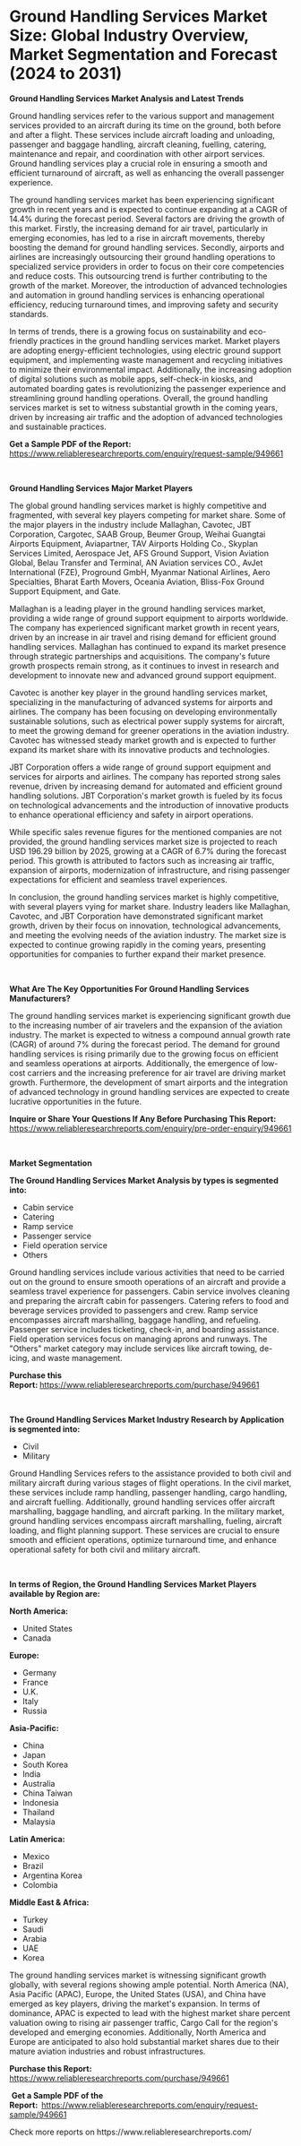 <p><h1>Ground Handling Services Market Size: Global Industry Overview, Market Segmentation and Forecast (2024 to 2031)</h1></p><p><strong>Ground Handling Services Market Analysis and Latest Trends</strong></p>
<p><p>Ground handling services refer to the various support and management services provided to an aircraft during its time on the ground, both before and after a flight. These services include aircraft loading and unloading, passenger and baggage handling, aircraft cleaning, fuelling, catering, maintenance and repair, and coordination with other airport services. Ground handling services play a crucial role in ensuring a smooth and efficient turnaround of aircraft, as well as enhancing the overall passenger experience.</p><p>The ground handling services market has been experiencing significant growth in recent years and is expected to continue expanding at a CAGR of 14.4% during the forecast period. Several factors are driving the growth of this market. Firstly, the increasing demand for air travel, particularly in emerging economies, has led to a rise in aircraft movements, thereby boosting the demand for ground handling services. Secondly, airports and airlines are increasingly outsourcing their ground handling operations to specialized service providers in order to focus on their core competencies and reduce costs. This outsourcing trend is further contributing to the growth of the market. Moreover, the introduction of advanced technologies and automation in ground handling services is enhancing operational efficiency, reducing turnaround times, and improving safety and security standards.</p><p>In terms of trends, there is a growing focus on sustainability and eco-friendly practices in the ground handling services market. Market players are adopting energy-efficient technologies, using electric ground support equipment, and implementing waste management and recycling initiatives to minimize their environmental impact. Additionally, the increasing adoption of digital solutions such as mobile apps, self-check-in kiosks, and automated boarding gates is revolutionizing the passenger experience and streamlining ground handling operations. Overall, the ground handling services market is set to witness substantial growth in the coming years, driven by increasing air traffic and the adoption of advanced technologies and sustainable practices.</p></p>
<p><strong>Get a Sample PDF of the Report:&nbsp;</strong> <a href="https://www.reliableresearchreports.com/enquiry/request-sample/949661">https://www.reliableresearchreports.com/enquiry/request-sample/949661</a></p>
<p>&nbsp;</p>
<p><strong>Ground Handling Services Major Market Players</strong></p>
<p><p>The global ground handling services market is highly competitive and fragmented, with several key players competing for market share. Some of the major players in the industry include Mallaghan, Cavotec, JBT Corporation, Cargotec, SAAB Group, Beumer Group, Weihai Guangtai Airports Equipment, Aviapartner, TAV Airports Holding Co., Skyplan Services Limited, Aerospace Jet, AFS Ground Support, Vision Aviation Global, Belau Transfer and Terminal, AN Aviation services CO., AvJet International (FZE), Proground GmbH, Myanmar National Airlines, Aero Specialties, Bharat Earth Movers, Oceania Aviation, Bliss-Fox Ground Support Equipment, and Gate.</p><p>Mallaghan is a leading player in the ground handling services market, providing a wide range of ground support equipment to airports worldwide. The company has experienced significant market growth in recent years, driven by an increase in air travel and rising demand for efficient ground handling services. Mallaghan has continued to expand its market presence through strategic partnerships and acquisitions. The company's future growth prospects remain strong, as it continues to invest in research and development to innovate new and advanced ground support equipment.</p><p>Cavotec is another key player in the ground handling services market, specializing in the manufacturing of advanced systems for airports and airlines. The company has been focusing on developing environmentally sustainable solutions, such as electrical power supply systems for aircraft, to meet the growing demand for greener operations in the aviation industry. Cavotec has witnessed steady market growth and is expected to further expand its market share with its innovative products and technologies.</p><p>JBT Corporation offers a wide range of ground support equipment and services for airports and airlines. The company has reported strong sales revenue, driven by increasing demand for automated and efficient ground handling solutions. JBT Corporation's market growth is fueled by its focus on technological advancements and the introduction of innovative products to enhance operational efficiency and safety in airport operations.</p><p>While specific sales revenue figures for the mentioned companies are not provided, the ground handling services market size is projected to reach USD 196.29 billion by 2025, growing at a CAGR of 6.7% during the forecast period. This growth is attributed to factors such as increasing air traffic, expansion of airports, modernization of infrastructure, and rising passenger expectations for efficient and seamless travel experiences.</p><p>In conclusion, the ground handling services market is highly competitive, with several players vying for market share. Industry leaders like Mallaghan, Cavotec, and JBT Corporation have demonstrated significant market growth, driven by their focus on innovation, technological advancements, and meeting the evolving needs of the aviation industry. The market size is expected to continue growing rapidly in the coming years, presenting opportunities for companies to further expand their market presence.</p></p>
<p>&nbsp;</p>
<p><strong>What Are The Key Opportunities For Ground Handling Services Manufacturers?</strong></p>
<p><p>The ground handling services market is experiencing significant growth due to the increasing number of air travelers and the expansion of the aviation industry. The market is expected to witness a compound annual growth rate (CAGR) of around 7% during the forecast period. The demand for ground handling services is rising primarily due to the growing focus on efficient and seamless operations at airports. Additionally, the emergence of low-cost carriers and the increasing preference for air travel are driving market growth. Furthermore, the development of smart airports and the integration of advanced technology in ground handling services are expected to create lucrative opportunities in the future.</p></p>
<p><strong>Inquire or Share Your Questions If Any Before Purchasing This Report:</strong> <a href="https://www.reliableresearchreports.com/enquiry/pre-order-enquiry/949661">https://www.reliableresearchreports.com/enquiry/pre-order-enquiry/949661</a></p>
<p>&nbsp;</p>
<p><strong>Market Segmentation</strong></p>
<p><strong>The Ground Handling Services Market Analysis by types is segmented into:</strong></p>
<p><ul><li>Cabin service</li><li>Catering</li><li>Ramp service</li><li>Passenger service</li><li>Field operation service</li><li>Others</li></ul></p>
<p><p>Ground handling services include various activities that need to be carried out on the ground to ensure smooth operations of an aircraft and provide a seamless travel experience for passengers. Cabin service involves cleaning and preparing the aircraft cabin for passengers. Catering refers to food and beverage services provided to passengers and crew. Ramp service encompasses aircraft marshalling, baggage handling, and refueling. Passenger service includes ticketing, check-in, and boarding assistance. Field operation services focus on managing aprons and runways. The "Others" market category may include services like aircraft towing, de-icing, and waste management.</p></p>
<p><strong>Purchase this Report:&nbsp;</strong><a href="https://www.reliableresearchreports.com/purchase/949661">https://www.reliableresearchreports.com/purchase/949661</a></p>
<p>&nbsp;</p>
<p><strong>The Ground Handling Services Market Industry Research by Application is segmented into:</strong></p>
<p><ul><li>Civil</li><li>Military</li></ul></p>
<p><p>Ground Handling Services refers to the assistance provided to both civil and military aircraft during various stages of flight operations. In the civil market, these services include ramp handling, passenger handling, cargo handling, and aircraft fuelling. Additionally, ground handling services offer aircraft marshalling, baggage handling, and aircraft parking. In the military market, ground handling services encompass aircraft marshalling, fueling, aircraft loading, and flight planning support. These services are crucial to ensure smooth and efficient operations, optimize turnaround time, and enhance operational safety for both civil and military aircraft.</p></p>
<p>&nbsp;</p>
<p><strong>In terms of Region, the Ground Handling Services Market Players available by Region are:</strong></p>
<p>
    <p> <strong> North America: </strong>
        <ul>
            <li>United States</li>
            <li>Canada</li>
        </ul>
        </p> 
    <p> <strong> Europe: </strong>
        <ul>
            <li>Germany</li>
            <li>France</li>
            <li>U.K.</li>
            <li>Italy</li>
            <li>Russia</li>
        </ul>
        </p> 
    <p> <strong> Asia-Pacific: </strong>
        <ul>
            <li>China</li>
            <li>Japan</li>
            <li>South Korea</li>
            <li>India</li>
            <li>Australia</li>
            <li>China Taiwan</li>
            <li>Indonesia</li>
            <li>Thailand</li>
            <li>Malaysia</li>
        </ul>
        </p> 
    <p> <strong> Latin America: </strong>
        <ul>
            <li>Mexico</li>
            <li>Brazil</li>
            <li>Argentina Korea</li>
            <li>Colombia</li>
        </ul>
        </p> 
    <p> <strong> Middle East & Africa: </strong>
        <ul>
            <li>Turkey</li>
            <li>Saudi</li>
            <li>Arabia</li>
            <li>UAE</li>
            <li>Korea</li>
        </ul>
    </p>
    </p>
<p><p>The ground handling services market is witnessing significant growth globally, with several regions showing ample potential. North America (NA), Asia Pacific (APAC), Europe, the United States (USA), and China have emerged as key players, driving the market's expansion. In terms of dominance, APAC is expected to lead with the highest market share percent valuation owing to rising air passenger traffic, Cargo Call for the region's developed and emerging economies. Additionally, North America and Europe are anticipated to also hold substantial market shares due to their mature aviation industries and robust infrastructures.</p></p>
<p><strong>Purchase this Report: </strong><a href="https://www.reliableresearchreports.com/purchase/949661">https://www.reliableresearchreports.com/purchase/949661</a></p>
<p>&nbsp;<strong>Get a Sample PDF of the Report:&nbsp;&nbsp;</strong><a href="https://www.reliableresearchreports.com/enquiry/request-sample/949661">https://www.reliableresearchreports.com/enquiry/request-sample/949661</a></p>
<p><strong></strong></p>
<p>Check more reports on https://www.reliableresearchreports.com/</p>